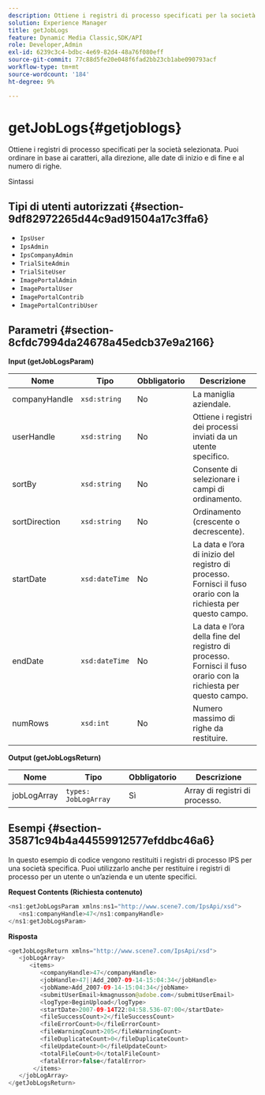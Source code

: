 ```yaml
---
description: Ottiene i registri di processo specificati per la società selezionata. Puoi ordinare in base ai caratteri, alla direzione, alle date di inizio e di fine e al numero di righe.
solution: Experience Manager
title: getJobLogs
feature: Dynamic Media Classic,SDK/API
role: Developer,Admin
exl-id: 6239c3c4-bdbc-4e69-82d4-48a76f080eff
source-git-commit: 77c88d5fe20e048f6fad2bb23cb1abe090793acf
workflow-type: tm+mt
source-wordcount: '184'
ht-degree: 9%

---
```


# getJobLogs{#getjoblogs}

Ottiene i registri di processo specificati per la società selezionata. Puoi ordinare in base ai caratteri, alla direzione, alle date di inizio e di fine e al numero di righe.

Sintassi

## Tipi di utenti autorizzati {#section-9df82972265d44c9ad91504a17c3ffa6}

* `IpsUser`
* `IpsAdmin`
* `IpsCompanyAdmin`
* `TrialSiteAdmin`
* `TrialSiteUser`
* `ImagePortalAdmin`
* `ImagePortalUser`
* `ImagePortalContrib`
* `ImagePortalContribUser`

## Parametri {#section-8cfdc7994da24678a45edcb37e9a2166}

**Input (getJobLogsParam)**

| Nome | Tipo | Obbligatorio | Descrizione |
|---|---|---|---|
| companyHandle | `xsd:string` | No | La maniglia aziendale. |
| userHandle | `xsd:string` | No | Ottiene i registri dei processi inviati da un utente specifico. |
| sortBy | `xsd:string` | No | Consente di selezionare i campi di ordinamento. |
| sortDirection | `xsd:string` | No | Ordinamento (crescente o decrescente). |
| startDate | `xsd:dateTime` | No | La data e l’ora di inizio del registro di processo. Fornisci il fuso orario con la richiesta per questo campo. |
| endDate | `xsd:dateTime` | No | La data e l’ora della fine del registro di processo. Fornisci il fuso orario con la richiesta per questo campo. |
| numRows | `xsd:int` | No | Numero massimo di righe da restituire. |

**Output (getJobLogsReturn)**

| Nome | Tipo | Obbligatorio | Descrizione |
|---|---|---|---|
| jobLogArray | `types: JobLogArray` | Sì | Array di registri di processo. |

## Esempi {#section-35871c94b4a44559912577efddbc46a6}

In questo esempio di codice vengono restituiti i registri di processo IPS per una società specifica. Puoi utilizzarlo anche per restituire i registri di processo per un utente o un’azienda e un utente specifici.

**Request Contents (Richiesta contenuto)**

```java
<ns1:getJobLogsParam xmlns:ns1="http://www.scene7.com/IpsApi/xsd">
   <ns1:companyHandle>47</ns1:companyHandle>
</ns1:getJobLogsParam>
```

**Risposta**

```java
<getJobLogsReturn xmlns="http://www.scene7.com/IpsApi/xsd">
   <jobLogArray>
      <items>
         <companyHandle>47</companyHandle>
         <jobHandle>47||Add_2007-09-14-15:04:34</jobHandle>
         <jobName>Add_2007-09-14-15:04:34</jobName>
         <submitUserEmail>kmagnusson@adobe.com</submitUserEmail>
         <logType>BeginUpload</logType>
         <startDate>2007-09-14T22:04:58.536-07:00</startDate>
         <fileSuccessCount>2</fileSuccessCount>
         <fileErrorCount>0</fileErrorCount>
         <fileWarningCount>205</fileWarningCount>
         <fileDuplicateCount>0</fileDuplicateCount>
         <fileUpdateCount>0</fileUpdateCount>
         <totalFileCount>0</totalFileCount>
         <fatalError>false</fatalError>
       </items>
   </jobLogArray>
</getJobLogsReturn>
```

